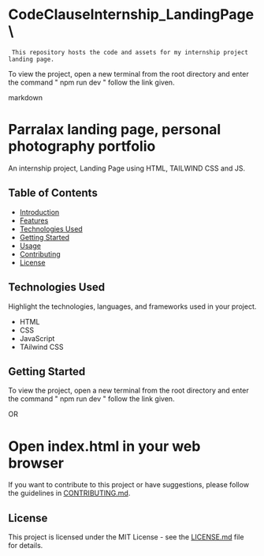 # CodeClauseInternship_LandingPage\
     This repository hosts the code and assets for my internship project landing page.
To view the project, open a new terminal from the root directory and enter the command " npm run dev " follow the link given. 

markdown
# Parralax landing page, personal photography portfolio

An internship project, Landing Page using HTML, TAILWIND CSS and JS.  

## Table of Contents

- [Introduction](#introduction)
- [Features](#features)
- [Technologies Used](#technologies-used)
- [Getting Started](#getting-started)
- [Usage](#usage)
- [Contributing](#contributing)
- [License](#license)



## Technologies Used

Highlight the technologies, languages, and frameworks used in your project.

- HTML
- CSS
- JavaScript
- TAilwind CSS

## Getting Started

To view the project, open a new terminal from the root directory and enter the command " npm run dev " follow the link given.

OR

# Open index.html in your web browser

If you want to contribute to this project or have suggestions, please follow the guidelines in [CONTRIBUTING.md](CONTRIBUTING.md).

## License

This project is licensed under the MIT License - see the [LICENSE.md](LICENSE.md) file for details.


